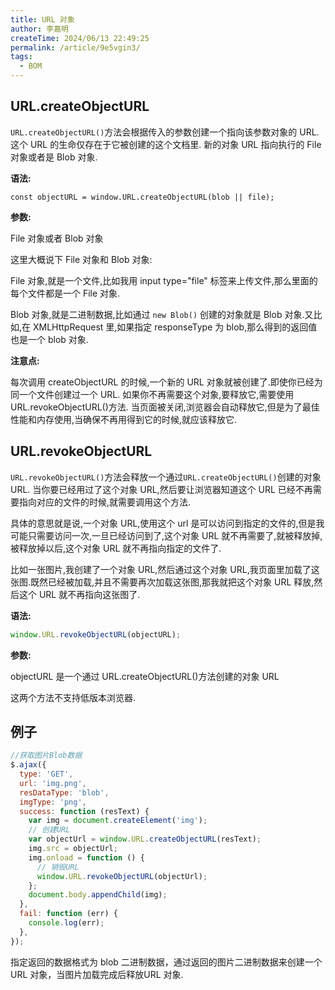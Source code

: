 ```yaml
---
title: URL 对象
author: 李嘉明
createTime: 2024/06/13 22:49:25
permalink: /article/9e5vgin3/
tags:
  - BOM
---
```



## URL.createObjectURL

`URL.createObjectURL()`方法会根据传入的参数创建一个指向该参数对象的 URL. 这个 URL 的生命仅存在于它被创建的这个文档里. 新的对象 URL 指向执行的 File 对象或者是 Blob 对象.

**语法:**

```JS
const objectURL = window.URL.createObjectURL(blob || file);
```

**参数:**

File 对象或者 Blob 对象

这里大概说下 File 对象和 Blob 对象:

File 对象,就是一个文件,比如我用 input type="file" 标签来上传文件,那么里面的每个文件都是一个 File 对象.

Blob 对象,就是二进制数据,比如通过 `new Blob()` 创建的对象就是 Blob 对象.又比如,在 XMLHttpRequest 里,如果指定 responseType 为 blob,那么得到的返回值也是一个 blob 对象.

**注意点:**

每次调用 createObjectURL 的时候,一个新的 URL 对象就被创建了.即使你已经为同一个文件创建过一个 URL. 如果你不再需要这个对象,要释放它,需要使用 URL.revokeObjectURL()方法. 当页面被关闭,浏览器会自动释放它,但是为了最佳性能和内存使用,当确保不再用得到它的时候,就应该释放它.

## URL.revokeObjectURL

`URL.revokeObjectURL()`方法会释放一个通过`URL.createObjectURL()`创建的对象 URL. 当你要已经用过了这个对象 URL,然后要让浏览器知道这个 URL 已经不再需要指向对应的文件的时候,就需要调用这个方法.

具体的意思就是说,一个对象 URL,使用这个 url 是可以访问到指定的文件的,但是我可能只需要访问一次,一旦已经访问到了,这个对象 URL 就不再需要了,就被释放掉,被释放掉以后,这个对象 URL 就不再指向指定的文件了.

比如一张图片,我创建了一个对象 URL,然后通过这个对象 URL,我页面里加载了这张图.既然已经被加载,并且不需要再次加载这张图,那我就把这个对象 URL 释放,然后这个 URL 就不再指向这张图了.

**语法:**

```js
window.URL.revokeObjectURL(objectURL);
```

**参数:**

objectURL 是一个通过 URL.createObjectURL()方法创建的对象 URL

这两个方法不支持低版本浏览器.

## 例子

```js
//获取图片Blob数据
$.ajax({
  type: 'GET',
  url: 'img.png',
  resDataType: 'blob',
  imgType: 'png',
  success: function (resText) {
    var img = document.createElement('img');
    // 创建URL
    var objectUrl = window.URL.createObjectURL(resText);
    img.src = objectUrl;
    img.onload = function () {
      // 销毁URL
      window.URL.revokeObjectURL(objectUrl);
    };
    document.body.appendChild(img);
  },
  fail: function (err) {
    console.log(err);
  },
});
```

指定返回的数据格式为 blob 二进制数据，通过返回的图片二进制数据来创建一个 URL 对象，当图片加载完成后释放URL 对象.

